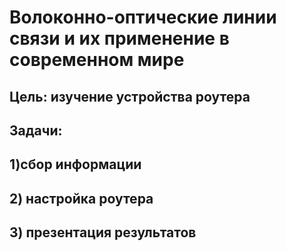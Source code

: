# Волоконно-оптические линии связи и их применение в современном мире
## Цель: изучение устройства роутера
## Задачи: 

## 1)сбор информации

## 2) настройка роутера

## 3) презентация результатов
